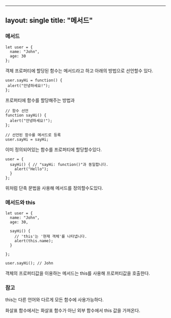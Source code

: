  ---
 layout: single
 title: "메서드"
 ---
  
  ### 메서드
  
  	let user = {
      name: "John",
      age: 30
    };
	
 객체 프로퍼티에 할당된 함수는 메서드라고 하고 아래의 방법으로 선언할수 있다.
 
	user.sayHi = function() {
 	 alert("안녕하세요!");
	};

 프로퍼티에 함수를 할당해주는 방법과

    // 함수 선언
    function sayHi() {
      alert("안녕하세요!");
    };
    
    // 선언된 함수를 메서드로 등록
    user.sayHi = sayHi;
	
이미 정의되어있는 함수를 프로퍼티에 할당할수있다.

    user = {
      sayHi() { // "sayHi: function()"과 동일합니다.
        alert("Hello");
      }
    };
	
위처럼 단축 문법을 사용해 메서드를 정의할수도있다.

### 메서드와 this

    let user = {
      name: "John",
      age: 30,
    
      sayHi() {
        // 'this'는 '현재 객체'를 나타냅니다.
        alert(this.name);
      }
    
    };
    
    user.sayHi(); // John
	
객체의 프로퍼티값을 이용하는 메서드는 this를 사용해 프로퍼티값을 호출한다.

### 참고
this는 다른 언어와 다르게 모든 함수에 사용가능하다.

화살표 함수에서는 화살표 함수가 아닌 외부 함수에서 this 값을 가져온다.
